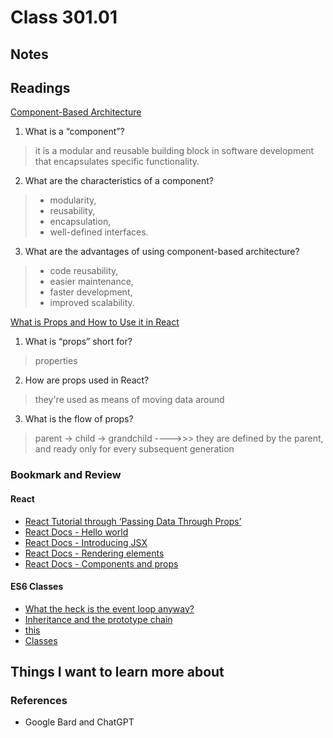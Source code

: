 # Class 301.01

## Notes

## Readings
[Component-Based Architecture](https://www.tutorialspoint.com/software_architecture_design/component_based_architecture.htm)
1. What is a “component”?
> it is a modular and reusable building block in software development that encapsulates specific functionality.

2. What are the characteristics of a component?
> - modularity, 
> - reusability, 
> - encapsulation, 
> - well-defined interfaces.

3. What are the advantages of using component-based architecture?
> - code reusability, 
> - easier maintenance, 
> - faster development, 
> - improved scalability.

[What is Props and How to Use it in React](https://itnext.io/what-is-props-and-how-to-use-it-in-react-da307f500da0)
1. What is “props” short for?
> properties

2. How are props used in React?
> they're used as means of moving data around

3. What is the flow of props?
> parent -> child -> grandchild ---->>>
> they are defined by the parent, and ready only for every subsequent generation


### Bookmark and Review

#### React
- [React Tutorial through ‘Passing Data Through Props’](https://react.dev/learn/tutorial-tic-tac-toe)
- [React Docs - Hello world](https://legacy.reactjs.org/docs/hello-world.html)
- [React Docs - Introducing JSX](https://legacy.reactjs.org/docs/introducing-jsx.html)
- [React Docs - Rendering elements](https://legacy.reactjs.org/docs/components-and-props.html)
- [React Docs - Components and props](https://itnext.io/what-is-props-and-how-to-use-it-in-react-da307f500da0)

#### ES6 Classes
- [What the heck is the event loop anyway?](https://www.youtube.com/watch?v=8aGhZQkoFbQ&ab_channel=JSConf)
- [Inheritance and the prototype chain](https://developer.mozilla.org/en-US/docs/Web/JavaScript/Inheritance_and_the_prototype_chain)
- [this](https://developer.mozilla.org/en-US/docs/Web/JavaScript/Reference/Operators/this)
- [Classes](https://developer.mozilla.org/en-US/docs/Web/JavaScript/Reference/Classes)




## Things I want to learn more about

### References
- Google Bard and ChatGPT
